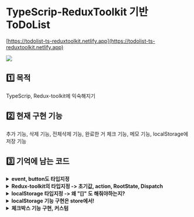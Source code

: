 # TypeScrip-ReduxToolkit 기반 ToDoList
[https://todolist-ts-reduxtoolkit.netlify.app](https://todolist-ts-reduxtoolkit.netlify.app)

<img src="https://user-images.githubusercontent.com/78889402/193385840-70c28aaa-1c9b-4512-8180-a86594c764ea.mov">



## 1️⃣ 목적
TypeScrip, Redux-toolkit에 익숙해지기

## 2️⃣ 현재 구현 기능
추가 기능, 삭제 기능, 전체삭제 기능, 완료한 거 체크 기능, 메모 기능, localStorage에 저장 기능

## 3️⃣ 기억에 남는 코드
<details>
<summary><b>event, button도 타입지정</b></summary>
<div markdown="1">

```javascript
function onSubmit(e: React.FormEvent<HTMLFormElement>) {
  e.preventDefault();
  dispatch(add(text));
  setText("");
}

function onChange(e: React.ChangeEvent<HTMLInputElement>) {
  setText(e.target.value);
}
```

</div>
</details>


<details>
<summary><b>Redux-toolkit의 타입지정 -> 초기값, action, RootState, Dispatch</b></summary>
<div markdown="1">

```javascript
// 초기값 타입지정
export interface ToDoType {
  text: string;
  id: number;
  completed: boolean;
}

const initialState: ToDoType[] = JSON.parse(
  localStorage.getItem("toDos") || "{}"
);

// action 타입지정
action: PayloadAction<string>
action: PayloadAction<{ id: number; completed: boolean }

// RootState는 store에서
export type RootState = ReturnType<typeof store.getState>;
```

</div>
</details>

<details>
<summary><b>localStorage 타입지정 -> 왜 "[]" 도 해줘야하는지?</b></summary>
<div markdown="1">

- JSON.parse의 타입은 string에 의존한다.
- 그러나 로컬스토리지 리턴 타입은 `string|null` 이다. 그러므로 둘 다 있어야한다.
- 내가 데이터를 선언하고, 내가 컴포넌트를 렌더할 때까지 그것의 값은 `null` 이다. 그리고 그 다음 getItem을 하니 그때 값을 얻는거고 그리고나서 `string` 이 되는거다.


```javascript
const initialState: MemoType = JSON.parse(
  localStorage.getItem("toDoMemo") || "[]"
);

```

</div>
</details>


<details>
<summary><b>localStorage 기능 구현은 store에서!</b></summary>
<div markdown="1">

처음에는 store에서 하는지 몰랐다. 생각해보니 초기값부터 로컬스토리지에 저장해줘야 할 것 같았고 store에서 했더니 됐다.


</div>
</details>


<details>
<summary><b>체크박스 기능 구현, 커스텀</b></summary>
<div markdown="1">

```javascript
// 기능 구현
changeComplete(
  state,
  action: PayloadAction<{ id: number; completed: boolean }>
) {
  const index = state.findIndex((todo) => todo.id === action.payload.id);
  state[index].completed = action.payload.completed;
  localStorage.setItem("toDos", JSON.stringify(state));
}

// 커스텀
<label
  className={`${
    completed === true
      ? "border-[1px] after:content-['✔'] text-[9px]"
      : "border-[1px]"
     }
     inline-block mt-[14px] ml-[8px] w-[17px] h-[17px] border-[#797C84] `}
>
   <input
      className="hidden"
      type="checkbox"
      checked={completed}
      onChange={handleCompleteClick}
    />
</label>
```



</div>
</details>
